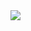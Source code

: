 <div>
<a href="https://github.com/RobertOcsV/RobertOcsV">
<img src="https://github-readme-stats.vercel.app/api?username=RobertOcsV&show_icons=true&theme=dark"/>

</div>
